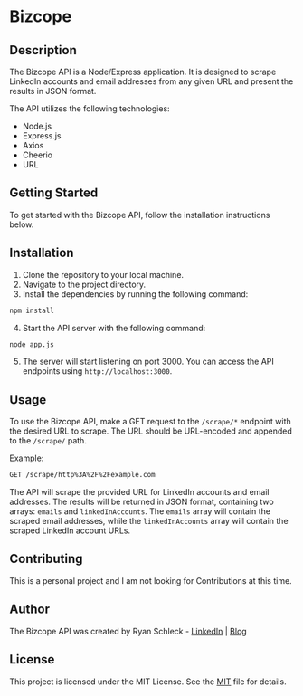 # Bizcope

## Description
The Bizcope API is a Node/Express application. It is designed to scrape LinkedIn accounts and email addresses from any given URL and present the results in JSON format.

The API utilizes the following technologies:
- Node.js
- Express.js
- Axios
- Cheerio
- URL

## Getting Started
To get started with the Bizcope API, follow the installation instructions below.

## Installation
1. Clone the repository to your local machine.
2. Navigate to the project directory.
3. Install the dependencies by running the following command:
```bash
npm install
```
4. Start the API server with the following command:
```bash
node app.js
```
5. The server will start listening on port 3000. You can access the API endpoints using `http://localhost:3000`.

## Usage
To use the Bizcope API, make a GET request to the `/scrape/*` endpoint with the desired URL to scrape. The URL should be URL-encoded and appended to the `/scrape/` path.

Example:
```bash
GET /scrape/http%3A%2F%2Fexample.com
```

The API will scrape the provided URL for LinkedIn accounts and email addresses. The results will be returned in JSON format, containing two arrays: `emails` and `linkedInAccounts`. The `emails` array will contain the scraped email addresses, while the `linkedInAccounts` array will contain the scraped LinkedIn account URLs.

## Contributing
This is a personal project and I am not looking for Contributions at this time.

## Author
The Bizcope API was created by Ryan Schleck - [LinkedIn](https://www.linkedin.com/in/ryan-schleck/) | [Blog](https://ryan-m-schleck.medium.com/)

## License
This project is licensed under the MIT License. See the [MIT](https://choosealicense.com/licenses/mit/) file for details.


